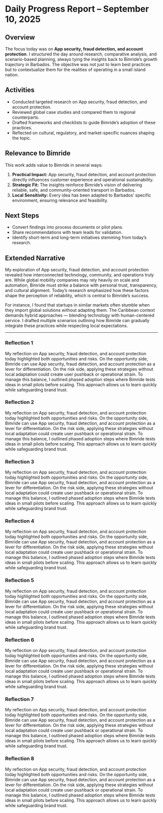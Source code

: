 # Daily Progress Report – September 10, 2025

## Overview
The focus today was on **App security, fraud detection, and account protection**. I structured the day around research, comparative analysis, and scenario-based planning, always tying the insights back to Bimride’s growth trajectory in Barbados. The objective was not just to learn best practices but to contextualize them for the realities of operating in a small island nation.

## Activities
- Conducted targeted research on App security, fraud detection, and account protection.  
- Reviewed global case studies and compared them to regional counterparts.  
- Drafted frameworks and checklists to guide Bimride’s adoption of these practices.  
- Reflected on cultural, regulatory, and market-specific nuances shaping the topic.  

## Relevance to Bimride
This work adds value to Bimride in several ways:  
1. **Practical Impact:** App security, fraud detection, and account protection directly influences customer experience and operational sustainability.  
2. **Strategic Fit:** The insights reinforce Bimride’s vision of delivering reliable, safe, and community-oriented transport in Barbados.  
3. **Local Sensitivity:** Every idea has been adapted to Barbados’ specific environment, ensuring relevance and feasibility.  

## Next Steps
- Convert findings into process documents or pilot plans.  
- Share recommendations with team leads for validation.  
- Identify short-term and long-term initiatives stemming from today’s research.  

## Extended Narrative
My exploration of App security, fraud detection, and account protection revealed how interconnected technology, community, and operations truly are. While global mobility companies may rely heavily on scale and automation, Bimride must strike a balance with personal trust, transparency, and cultural alignment. Today’s research emphasized how these factors shape the perception of reliability, which is central to Bimride’s success.  

For instance, I found that startups in similar markets often stumble when they import global solutions without adapting them. The Caribbean context demands hybrid approaches — blending technology with human-centered service. I drafted multiple scenarios outlining how Bimride can gradually integrate these practices while respecting local expectations.  

---
### Reflection 1
My reflection on App security, fraud detection, and account protection today highlighted both opportunities and risks. On the opportunity side, Bimride can use App security, fraud detection, and account protection as a lever for differentiation. On the risk side, applying these strategies without local adaptation could create user pushback or operational strain. To manage this balance, I outlined phased adoption steps where Bimride tests ideas in small pilots before scaling. This approach allows us to learn quickly while safeguarding brand trust.

### Reflection 2
My reflection on App security, fraud detection, and account protection today highlighted both opportunities and risks. On the opportunity side, Bimride can use App security, fraud detection, and account protection as a lever for differentiation. On the risk side, applying these strategies without local adaptation could create user pushback or operational strain. To manage this balance, I outlined phased adoption steps where Bimride tests ideas in small pilots before scaling. This approach allows us to learn quickly while safeguarding brand trust.

### Reflection 3
My reflection on App security, fraud detection, and account protection today highlighted both opportunities and risks. On the opportunity side, Bimride can use App security, fraud detection, and account protection as a lever for differentiation. On the risk side, applying these strategies without local adaptation could create user pushback or operational strain. To manage this balance, I outlined phased adoption steps where Bimride tests ideas in small pilots before scaling. This approach allows us to learn quickly while safeguarding brand trust.

### Reflection 4
My reflection on App security, fraud detection, and account protection today highlighted both opportunities and risks. On the opportunity side, Bimride can use App security, fraud detection, and account protection as a lever for differentiation. On the risk side, applying these strategies without local adaptation could create user pushback or operational strain. To manage this balance, I outlined phased adoption steps where Bimride tests ideas in small pilots before scaling. This approach allows us to learn quickly while safeguarding brand trust.

### Reflection 5
My reflection on App security, fraud detection, and account protection today highlighted both opportunities and risks. On the opportunity side, Bimride can use App security, fraud detection, and account protection as a lever for differentiation. On the risk side, applying these strategies without local adaptation could create user pushback or operational strain. To manage this balance, I outlined phased adoption steps where Bimride tests ideas in small pilots before scaling. This approach allows us to learn quickly while safeguarding brand trust.

### Reflection 6
My reflection on App security, fraud detection, and account protection today highlighted both opportunities and risks. On the opportunity side, Bimride can use App security, fraud detection, and account protection as a lever for differentiation. On the risk side, applying these strategies without local adaptation could create user pushback or operational strain. To manage this balance, I outlined phased adoption steps where Bimride tests ideas in small pilots before scaling. This approach allows us to learn quickly while safeguarding brand trust.

### Reflection 7
My reflection on App security, fraud detection, and account protection today highlighted both opportunities and risks. On the opportunity side, Bimride can use App security, fraud detection, and account protection as a lever for differentiation. On the risk side, applying these strategies without local adaptation could create user pushback or operational strain. To manage this balance, I outlined phased adoption steps where Bimride tests ideas in small pilots before scaling. This approach allows us to learn quickly while safeguarding brand trust.

### Reflection 8
My reflection on App security, fraud detection, and account protection today highlighted both opportunities and risks. On the opportunity side, Bimride can use App security, fraud detection, and account protection as a lever for differentiation. On the risk side, applying these strategies without local adaptation could create user pushback or operational strain. To manage this balance, I outlined phased adoption steps where Bimride tests ideas in small pilots before scaling. This approach allows us to learn quickly while safeguarding brand trust.
